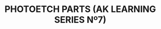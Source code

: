 ---
layout: product
title: "PHOTOETCH PARTS (AK LEARNING SERIES Nº7) "
price: "1400" 
desc: "Knjiga o maketarskim tehnikama"
img_path: "/assets/img/AK244.webp"
brand: "AK"
available: false
special_offer: false
new: false
soon: false
cat: "090000"
subcat: "090200"
subsubcat: "090202"
sifra: "AK244"
popular: false
---